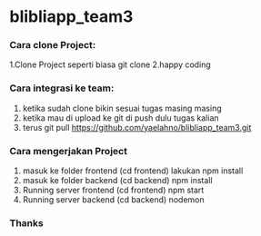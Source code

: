 # blibliapp_team3

### Cara clone Project: 

1.Clone Project seperti biasa git clone <linkgit>
2.happy coding

### Cara integrasi ke team:

1. ketika sudah clone bikin sesuai tugas masing masing
2. ketika mau di upload ke git di push dulu tugas kalian
4. terus git pull https://github.com/yaelahno/blibliapp_team3.git

### Cara mengerjakan Project

1. masuk ke folder frontend (cd frontend) lakukan npm install
2. masuk ke folder backend (cd backend) npm install
3. Running server frontend (cd frontend) npm start
4. Running server backend (cd backend) nodemon

### Thanks
